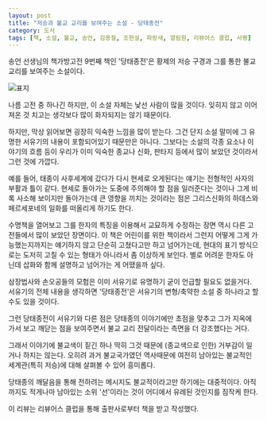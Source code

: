 ```yaml
---
layout: post
title: "저승과 불교 교리를 보여주는 소설 - 당태종전"
category: 도서
tags: [책, 소설, 불교, 송언, 김용철, 조현설, 파랑새, 열림원, 리뷰어스 클럽, 서평]
---
```


송언 선생님의 책가방고전 9번째 책인
'당태종전'은
황제의 저승 구경과 그를 통한 불교 교리를 보여주는 소설이다.

![표지](https://lh3.googleusercontent.com/WGD-i-xOdSR3qX27NydEz60Erhr9RZnwYWfcEJHqO8CM3qPPKEehUiIFBay13tB0PduXhy5WhaX-LA=s480)

나름 고전 중 하나긴 하지만,
이 소설 자체는 낯선 사람이 많을 것이다.
잊히지 않고 이어져온 것 치고는 생각보다 많이 화자되지는 않기 때문이다.

하지만, 막상 읽어보면 굉장히 익숙한 느낌을 많이 받는다.
그건 단지 소설 말미에 그 유명한 서유기의 내용이 포함되어있기 때문만은 아니다.
그보다는 소설의 각종 요소나 이야기의 흐름 등이
우리가 이미 익숙한 종교나 신화, 판타지 등에서 많이 보았던 것이라서 그런 것에 가깝다.

예를 들어, 태종이 사후세계에 갔다가 다시 현세로 오게된다는 얘기는
전형적인 사자의 부활과 틀이 같다.
현세로 돌아가는 도중에 주의해야 할 점을 일러준다는 것이나
그게 비록 사소해 보이지만 돌아가는데 큰 영향을 끼치는 것이라는 점은
그리스신화의 하데스와 페르세포네의 일화를 떠올리게 하기도 한다.

수명책을 열어보고 그를 한자의 특징을 이용해서 교묘하게 수정하는 장면 역시
다른 고전들에서 많이 보았던 장면이다.
이 책은 어린이를 위한 책이라서 그런지
어떻게 그게 가능했는지까지는 얘기하지 않고 단순히 고쳤다고만 하고 넘어가는데,
현대의 표기 방식으로는 도저히 고칠 수 있는 형태가 아니라서 좀 이상하게 보인다.
별로 어려운 한자도 아닌데 삽화와 함께 설명하고 넘어가는 게 어땠을까 싶다.

삼장법사와 손오공들의 모험은 이미 서유기로 유명하기 굳이 언급할 필요도 없을거다.
서유기의 전체 내용을 생각하면 '당태종전'은 서유기의 변형/축약한 소설 중 하나라고 할 수도 있을 것이다.

그런 당태종전이 서유기와 다른 점은 당태종의 이야기에만 초점을 맞추고
그가 지옥에 가서 보고 깨닫는 점을 보여주면서
불교 교리 전달이라는 측면을 더 강조했다는 거다.

그래서 이야기에 불교색이 짙긴 하나 딱히 그것 때문에 (종교색으로 인한) 거부감이 일거나 하지는 않는다.
오히려 과거 불교국가였던 역사때문에 여전히 남아있는 불교적인 세계관(특히 저승)에 대해 살펴볼 수 있어 흥미롭다.

당태종의 깨달음을 통해 전하려는 메시지도 불교적이라고만 하기에는 대중적이다.
아직까지도 적게나마 남아있는 소위 '선'이라는 것이 어디에서 유례된 것인지를 짐작케 한다.



<div class="im im-info">
이 리뷰는 리뷰어스 클럽을 통해 출판사로부터 책을 받고 작성했다.
</div>
